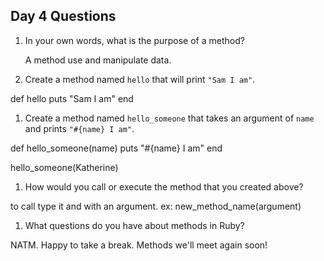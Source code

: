 ## Day 4 Questions

1. In your own words, what is the purpose of a method?

    A method use and manipulate data.

1. Create a method named `hello` that will print `"Sam I am"`.

  def hello
    puts "Sam I am"
  end

1. Create a method named `hello_someone` that takes an argument of `name` and prints `"#{name} I am"`.

  def hello_someone(name)
    puts "#{name} I am"
end

  hello_someone(Katherine)

1. How would you call or execute the method that you created above?

  to call type it and with an argument. ex: new_method_name(argument)

1. What questions do you have about methods in Ruby?

  NATM. Happy to take a break. Methods we'll meet again soon!

